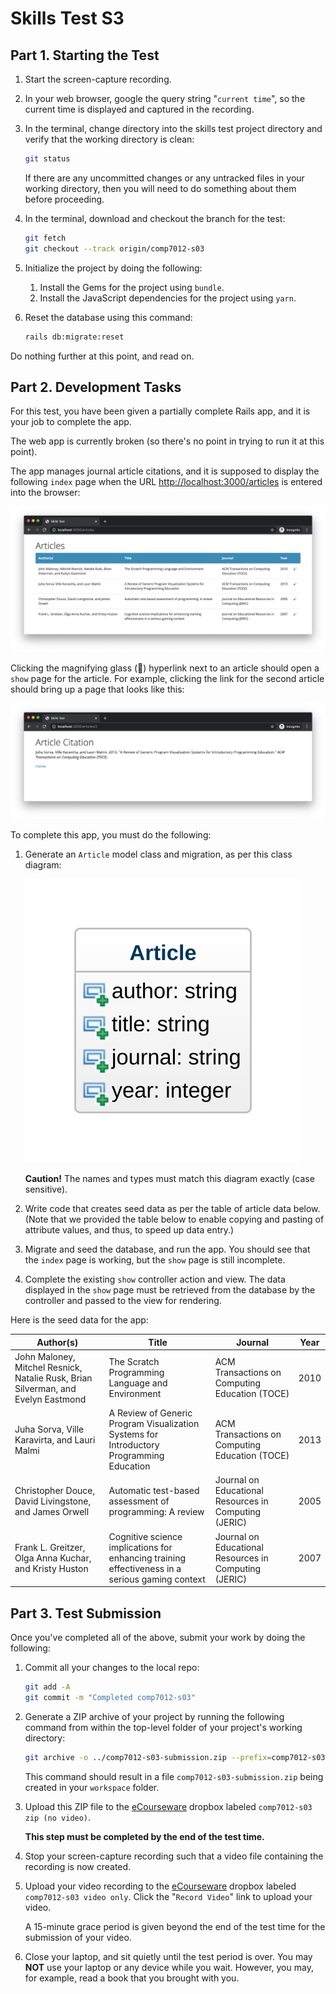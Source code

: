 # Skills Test S3

## Part 1. Starting the Test

1. Start the screen-capture recording.

1. In your web browser, google the query string "`current time`", so the current time is displayed and captured in the recording.

1. In the terminal, change directory into the skills test project directory and verify that the working directory is clean:

    ```bash
    git status
    ```

    If there are any uncommitted changes or any untracked files in your working directory, then you will need to do something about them before proceeding.

1. In the terminal, download and checkout the branch for the test:

    ```bash
    git fetch
    git checkout --track origin/comp7012-s03
    ```

1. Initialize the project by doing the following:
   1. Install the Gems for the project using `bundle`.
   1. Install the JavaScript dependencies for the project using `yarn`.

1. Reset the database using this command:

    ```bash
    rails db:migrate:reset
    ```

Do nothing further at this point, and read on.

## Part 2. Development Tasks

For this test, you have been given a partially complete Rails app, and it is your job to complete the app.

The web app is currently broken (so there's no point in trying to run it at this point).

The app manages journal article citations, and it is supposed to display the following `index` page when the URL <http://localhost:3000/articles> is entered into the browser:

![A screen shot of a webpage](./comp7012-s03_after_index.png)

Clicking the magnifying glass (🔎) hyperlink next to an article should open a `show` page for the article. For example, clicking the link for the second article should bring up a page that looks like this:

![A screen shot of a webpage](./comp7012-s03_after_show.png)

To complete this app, you must do the following:

1. Generate an `Article` model class and migration, as per this class diagram:

   ![A UML class diagram](./comp7012-s03_class_diagram.svg)

   **Caution!** The names and types must match this diagram exactly (case sensitive).

1. Write code that creates seed data as per the table of article data below. (Note that we provided the table below to enable copying and pasting of attribute values, and thus, to speed up data entry.)

1. Migrate and seed the database, and run the app. You should see that the `index` page is working, but the `show` page is still incomplete.

1. Complete the existing `show` controller action and view. The data displayed in the `show` page must be retrieved from the database by the controller and passed to the view for rendering.

Here is the seed data for the app:

| Author(s)  |	Title     |	Journal    |	Year      |
| ---------- | ---------- | ---------- | ---------- |
| John Maloney, Mitchel Resnick, Natalie Rusk, Brian Silverman, and Evelyn Eastmond | The Scratch Programming Language and Environment | ACM Transactions on Computing Education (TOCE) | 2010 |
| Juha Sorva, Ville Karavirta, and Lauri Malmi | A Review of Generic Program Visualization Systems for Introductory Programming Education | ACM Transactions on Computing Education (TOCE) | 2013 |
| Christopher Douce, David Livingstone, and James Orwell | Automatic test-based assessment of programming: A review | Journal on Educational Resources in Computing (JERIC) | 2005 |
Frank L. Greitzer, Olga Anna Kuchar, and Kristy Huston | Cognitive science implications for enhancing training effectiveness in a serious gaming context | Journal on Educational Resources in Computing (JERIC) | 2007 |

## Part 3. Test Submission

Once you've completed all of the above, submit your work by doing the following:

1. Commit all your changes to the local repo:

    ```bash
    git add -A
    git commit -m "Completed comp7012-s03"
    ```

1. Generate a ZIP archive of your project by running the following command from within the top-level folder of your project's working directory:

    ```bash
    git archive -o ../comp7012-s03-submission.zip --prefix=comp7012-s03-submission/ HEAD
    ```

    This command should result in a file `comp7012-s03-submission.zip` being created in your `workspace` folder.

1. Upload this ZIP file to the [eCourseware](https://elearn.memphis.edu/) dropbox labeled `comp7012-s03 zip (no video)`.

    **This step must be completed by the end of the test time.**

1. Stop your screen-capture recording such that a video file containing the recording is now created.

1. Upload your video recording to the [eCourseware](https://elearn.memphis.edu/) dropbox labeled `comp7012-s03 video only`. Click the "`Record Video`" link to upload your video.

    A 15-minute grace period is given beyond the end of the test time for the submission of your video.

1. Close your laptop, and sit quietly until the test period is over. You may **NOT** use your laptop or any device while you wait. However, you may, for example, read a book that you brought with you.
